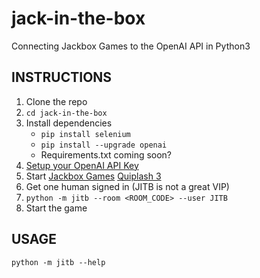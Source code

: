 # jack-in-the-box
Connecting Jackbox Games to the OpenAI API in Python3

## INSTRUCTIONS

1. Clone the repo
2. `cd jack-in-the-box`
3. Install dependencies
   - `pip install selenium`
   - `pip install --upgrade openai`
   - Requirements.txt coming soon?
4. [Setup your OpenAI API Key](https://platform.openai.com/docs/quickstart/step-2-setup-your-api-key)
5. Start [Jackbox Games](https://www.jackboxgames.com/) [Quiplash 3](https://www.jackboxgames.com/games/the-jackbox-party-starter/quiplash-3-party-starter)
6. Get one human signed in (JITB is not a great VIP)
7. `python -m jitb --room <ROOM_CODE> --user JITB`
8. Start the game   

## USAGE

`python -m jitb --help`
